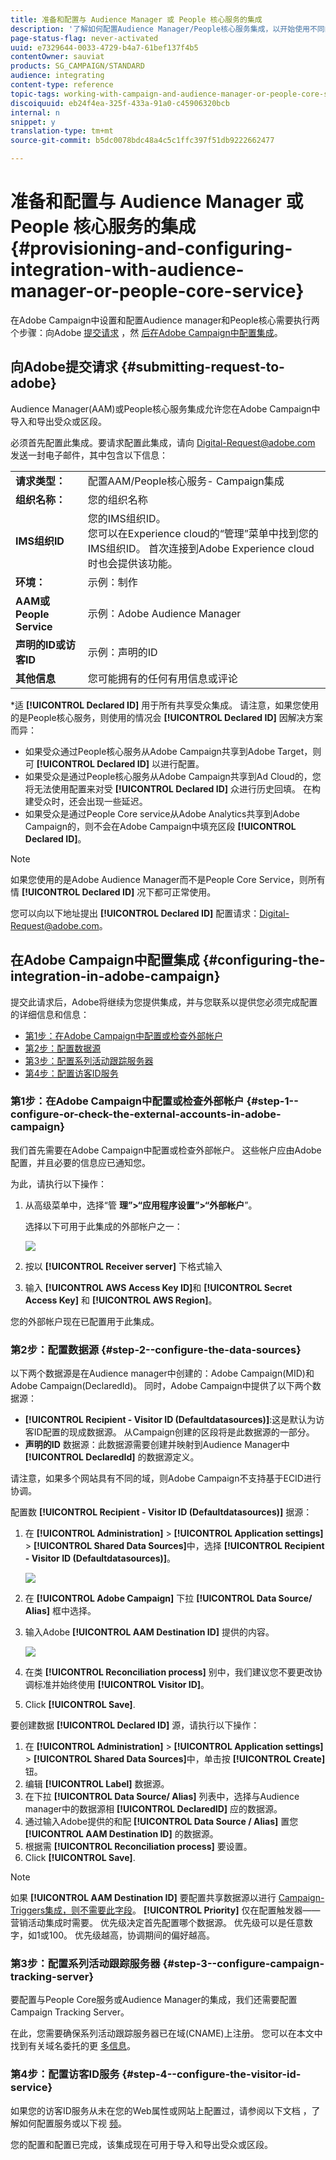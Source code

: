 ```yaml
---
title: 准备和配置与 Audience Manager 或 People 核心服务的集成
description: '了解如何配置Audience Manager/People核心服务集成，以开始使用不同的Adobe Experience cloud解决方案共享受众或细分。 '
page-status-flag: never-activated
uuid: e7329644-0033-4729-b4a7-61bef137f4b5
contentOwner: sauviat
products: SG_CAMPAIGN/STANDARD
audience: integrating
content-type: reference
topic-tags: working-with-campaign-and-audience-manager-or-people-core-service
discoiquuid: eb24f4ea-325f-433a-91a0-c45906320bcb
internal: n
snippet: y
translation-type: tm+mt
source-git-commit: b5dc0078bdc48a4c5c1ffc397f51db9222662477

---
```



# 准备和配置与 Audience Manager 或 People 核心服务的集成{#provisioning-and-configuring-integration-with-audience-manager-or-people-core-service}

在Adobe Campaign中设置和配置Audience manager和People核心需要执行两个步骤：向Adobe [提交请求](#submitting-request-to-adobe) ，然 [后在Adobe Campaign中配置集成](#configuring-the-integration-in-adobe-campaign)。

## 向Adobe提交请求 {#submitting-request-to-adobe}

Audience Manager(AAM)或People核心服务集成允许您在Adobe Campaign中导入和导出受众或区段。

必须首先配置此集成。要请求配置此集成，请向 [Digital-Request@adobe.com](mailto:Digital-Request@adobe.com) 发送一封电子邮件，其中包含以下信息：

<table> 
 <tbody> 
  <tr> 
   <td> <strong>请求类型：</strong><br /> </td> 
   <td> 配置AAM/People核心服务- Campaign集成 </td> 
  </tr> 
  <tr> 
   <td> <strong>组织名称：</strong><br /> </td> 
   <td> 您的组织名称 </td> 
  </tr> 
  <tr> 
   <td> <strong>IMS组织ID</strong><br /> </td> 
   <td> 您的IMS组织ID。 <br> 您可以在Experience cloud的“管理”菜单中找到您的IMS组织ID。 首次连接到Adobe Experience cloud时也会提供该功能。 </td> 
  </tr> 
  <tr> 
   <td> <strong>环境：</strong><br /> </td> 
   <td> 示例：制作 </td> 
  </tr> 
  <tr> 
   <td> <strong>AAM或People Service</strong><br /> </td> 
   <td> 示例：Adobe Audience Manager </td> 
  </tr> 
  <tr> 
   <td> <strong>声明的ID或访客ID</strong><br /> </td> 
   <td> 示例：声明的ID </td> 
  </tr> 
  <tr> 
   <td> <strong>其他信息</strong><br /> </td> 
   <td> 您可能拥有的任何有用信息或评论 </td> 
  </tr> 
 </tbody> 
</table>

*适 **[!UICONTROL Declared ID]** 用于所有共享受众集成。 请注意，如果您使用的是People核心服务，则使用的情况会 **[!UICONTROL Declared ID]** 因解决方案而异：

* 如果受众通过People核心服务从Adobe Campaign共享到Adobe Target，则可 **[!UICONTROL Declared ID]** 以进行配置。
* 如果受众是通过People核心服务从Adobe Campaign共享到Ad Cloud的，您将无法使用配置来对受 **[!UICONTROL Declared ID]** 众进行历史回填。 在构建受众时，还会出现一些延迟。
* 如果受众是通过People Core service从Adobe Analytics共享到Adobe Campaign的，则不会在Adobe Campaign中填充区段 **[!UICONTROL Declared ID]**。

>[!NOTE]
>
>如果您使用的是Adobe Audience Manager而不是People Core Service，则所有情 **[!UICONTROL Declared ID]** 况下都可正常使用。

您可以向以下地址提出 **[!UICONTROL Declared ID]** 配置请求：[Digital-Request@adobe.com](mailto:Digital-Request@adobe.com)。

## 在Adobe Campaign中配置集成 {#configuring-the-integration-in-adobe-campaign}

提交此请求后，Adobe将继续为您提供集成，并与您联系以提供您必须完成配置的详细信息和信息：

* [第1步：在Adobe Campaign中配置或检查外部帐户](#step-1--configure-or-check-the-external-accounts-in-adobe-campaign)
* [第2步：配置数据源](#step-2--configure-the-data-sources)
* [第3步：配置系列活动跟踪服务器](#step-3--configure-campaign-tracking-server)
* [第4步：配置访客ID服务](#step-4--configure-the-visitor-id-service)

### 第1步：在Adobe Campaign中配置或检查外部帐户 {#step-1--configure-or-check-the-external-accounts-in-adobe-campaign}

我们首先需要在Adobe Campaign中配置或检查外部帐户。 这些帐户应由Adobe配置，并且必要的信息应已通知您。

为此，请执行以下操作：

1. 从高级菜单中，选择“管 **理”&gt;“应用程序设置”&gt;“外部帐户**”。

   选择以下可用于此集成的外部帐户之一：

   ![](assets/integration_aam_1.png)

1. 按以 **[!UICONTROL Receiver server]** 下格式输入
1. 输入 **[!UICONTROL AWS Access Key ID]**&#x200B;和 **[!UICONTROL Secret Access Key]** 和 **[!UICONTROL AWS Region]**。

您的外部帐户现在已配置用于此集成。

### 第2步：配置数据源 {#step-2--configure-the-data-sources}

以下两个数据源是在Audience manager中创建的：Adobe Campaign(MID)和Adobe Campaign(DeclaredId)。 同时，Adobe Campaign中提供了以下两个数据源：

* **[!UICONTROL Recipient - Visitor ID (Defaultdatasources)]**:这是默认为访客ID配置的现成数据源。 从Campaign创建的区段将是此数据源的一部分。
* **声明的ID** 数据源：此数据源需要创建并映射到Audience Manager中 **[!UICONTROL DeclaredId]** 的数据源定义。

请注意，如果多个网站具有不同的域，则Adobe Campaign不支持基于ECID进行协调。

配置数 **[!UICONTROL Recipient - Visitor ID (Defaultdatasources)]** 据源：

1. 在 **[!UICONTROL Administration]** &gt; **[!UICONTROL Application settings]** &gt; **[!UICONTROL Shared Data Sources]**&#x200B;中，选择 **[!UICONTROL Recipient - Visitor ID (Defaultdatasources)]**。

   ![](assets/integration_aam_2.png)

1. 在 **[!UICONTROL Adobe Campaign]** 下拉 **[!UICONTROL Data Source/ Alias]** 框中选择。
1. 输入Adobe **[!UICONTROL AAM Destination ID]** 提供的内容。

   ![](assets/integration_aam_3.png)

1. 在类 **[!UICONTROL Reconciliation process]** 别中，我们建议您不要更改协调标准并始终使用 **[!UICONTROL Visitor ID]**。
1. Click **[!UICONTROL Save]**.

要创建数据 **[!UICONTROL Declared ID]** 源，请执行以下操作：

1. 在 **[!UICONTROL Administration]** &gt; **[!UICONTROL Application settings]** &gt; **[!UICONTROL Shared Data Sources]**&#x200B;中，单击按 **[!UICONTROL Create]** 钮。
1. 编辑 **[!UICONTROL Label]** 数据源。
1. 在下拉 **[!UICONTROL Data Source/ Alias]** 列表中，选择与Audience manager中的数据源相 **[!UICONTROL DeclaredID]** 应的数据源。
1. 通过输入Adobe提供的和配 **[!UICONTROL Data Source / Alias]** 置您 **[!UICONTROL AAM Destination ID]** 的数据源。
1. 根据需 **[!UICONTROL Reconciliation process]** 要设置。
1. Click **[!UICONTROL Save]**.

>[!NOTE]
>
>如果 **[!UICONTROL AAM Destination ID]** 要配置共享数据源以进行 [Campaign-Triggers集成，则不需要此字段](../../integrating/using/configuring-triggers-in-experience-cloud.md)。 **[!UICONTROL Priority]** 仅在配置触发器——营销活动集成时需要。 优先级决定首先配置哪个数据源。 优先级可以是任意数字，如1或100。 优先级越高，协调期间的偏好越高。

### 第3步：配置系列活动跟踪服务器 {#step-3--configure-campaign-tracking-server}

要配置与People Core服务或Audience Manager的集成，我们还需要配置Campaign Tracking Server。

在此，您需要确保系列活动跟踪服务器已在域(CNAME)上注册。 您可以在本文中找到有关域名委托的更 [多信息](https://docs.campaign.adobe.com/doc/AC/en/technicalResources/Technotes/AdobeCampaign_Deliverability_Sub_Domain_Delegation.pdf)。

### 第4步：配置访客ID服务 {#step-4--configure-the-visitor-id-service}

如果您的访客ID服务从未在您的Web属性或网站上配置过，请参阅以下文档 [](https://marketing.adobe.com/resources/help/en_US/mcvid/mcvid-setup-aam-analytics.html) ，了解如何配置服务或以下视 [频](https://helpx.adobe.com/marketing-cloud/how-to/email-marketing.html#step-two)。

您的配置和配置已完成，该集成现在可用于导入和导出受众或区段。
